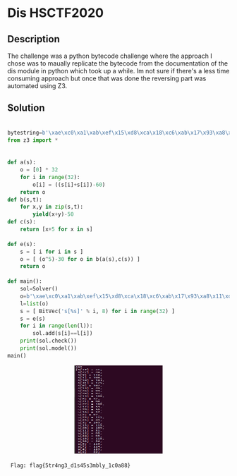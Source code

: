
# Dis HSCTF2020

## Description

The challenge was a python bytecode challenge where the approach I chose was to maually replicate the bytecode from the documentation of the dis module in python which took up a while. Im not sure if there's a less time consuming approach but once that was done the reversing part was automated using Z3.

## Solution

```python

bytestring=b'\xae\xc0\xa1\xab\xef\x15\xd8\xca\x18\xc6\xab\x17\x93\xa8\x11\xd7\x18\x15\xd7\x17\xbd\x9a\xc0\xe9\x93\x11\xa7\x04\xa1\x1c\x1c\xed'
from z3 import *


def a(s):
    o = [0] * 32
    for i in range(32):
        o[i] = ((s[i]+s[i])-60)
    return o
def b(s,t):
    for x,y in zip(s,t):
        yield(x+y)-50
def c(s):
    return [x+5 for x in s]

def e(s):
    s = [ i for i in s ]
    o = [ (o^5)-30 for o in b(a(s),c(s)) ]
    return o

def main():
    sol=Solver()
    o=b'\xae\xc0\xa1\xab\xef\x15\xd8\xca\x18\xc6\xab\x17\x93\xa8\x11\xd7\x18\x15\xd7\x17\xbd\x9a\xc0\xe9\x93\x11\xa7\x04\xa1\x1c\x1c\xed'
    l=list(o)
    s = [ BitVec('s[%s]' % i, 8) for i in range(32) ]
    s = e(s)
    for i in range(len(l)):
        sol.add(s[i]==l[i])
    print(sol.check())
    print(sol.model())
main()

```

<p align="center">

<img src = "../../images/dis.png" width="200" height="200" >

</p>

` Flag: flag{5tr4ng3_d1s45s3mbly_1c0a88}`

